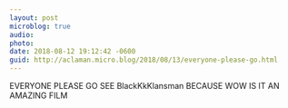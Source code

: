 ```yaml
---
layout: post
microblog: true
audio: 
photo: 
date: 2018-08-12 19:12:42 -0600
guid: http://aclaman.micro.blog/2018/08/13/everyone-please-go.html
---
```

EVERYONE PLEASE GO SEE BlackKkKlansman BECAUSE WOW IS IT AN AMAZING FILM
